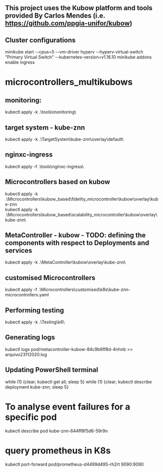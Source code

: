 ## This project uses the Kubow platform and tools provided By Carlos Mendes (i.e. https://github.com/ppgia-unifor/kubow)

## Cluster configurations

minikube start --cpus=5 --vm-driver hyperv --hyperv-virtual-switch "Primary Virtual Switch" --kubernetes-version=v1.16.10
minikube addons enable ingress

# microcontrollers_multikubows

## monitoring: 
kubectl apply -k .\tools\monitoring\

## target system - kube-znn
kubectl apply -k .\TargetSystem\kube-znn\overlay\default\

## nginxc-ingress
kubectl apply -f .\tools\nginxc-ingress\

## Microcontrollers based on kubow
kubectl apply -k .\Microcontrollers\kubow_based\fidelity_microcontroller\kubow\overlay\kube-znn\
kubectl apply -k .\Microcontrollers\kubow_based\scalability_microcontroller\kubow\overlay\kube-znn\

## MetaController - kubow - TODO:  defining the components with respect to Deployments and services
kubectl apply -k .\MetaController\kubow\overlay\kube-znn\


## customised Microcontrollers
kubectl apply -f .\Microcontrollers\customised\k8s\kube-znn-microcontrollers.yaml


## Performing testing
kubectl apply -k .\Testing\k6\

## Generating logs

kubectl logs pod/metacontroller-kubow-84c9b6ff8d-4nhnb >> arquivo23112020.log

## Updating PowerShell terminal

while (1) {clear; kubectl get all; sleep 5}
while (1) {clear; kubectl describe deployment kube-znn; sleep 5}


# To analyse event failures for a specific pod
kubectl describe pod kube-znn-644ff8f5d6-59r9n

# query prometheus in K8s

kubectl port-forward pod/prometheus-d4499d495-rh2rt 9090:9090